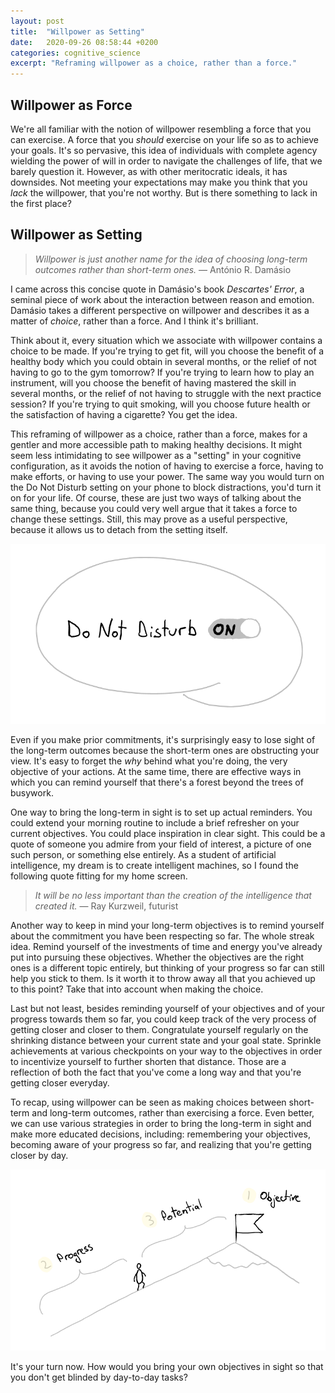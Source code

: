 ```yaml
---
layout: post
title:  "Willpower as Setting"
date:   2020-09-26 08:58:44 +0200
categories: cognitive_science
excerpt: "Reframing willpower as a choice, rather than a force."
---
```

## Willpower as Force

We're all familiar with the notion of willpower resembling a force that you can exercise. A force that you *should* exercise on your life so as to achieve your goals. It's so pervasive, this idea of individuals with complete agency wielding the power of will in order to navigate the challenges of life, that we barely question it. However, as with other meritocratic ideals, it has downsides. Not meeting your expectations may make you think that you *lack* the willpower, that you're not worthy. But is there something to lack in the first place?

## Willpower as Setting

> *Willpower is just another name for the idea of choosing long-term outcomes rather than short-term ones.* —  António R. Damásio

I came across this concise quote in Damásio's book *Descartes' Error*, a seminal piece of work about the interaction between reason and emotion. Damásio takes a different perspective on willpower and describes it as a matter of *choice*, rather than a force. And I think it's brilliant.

Think about it, every situation which we associate with willpower contains a choice to be made. If you're trying to get fit, will you choose the benefit of a healthy body which you could obtain in several months, or the relief of not having to go to the gym tomorrow? If you're trying to learn how to play an instrument, will you choose the benefit of having mastered the skill in several months, or the relief of not having to struggle with the next practice session? If you're trying to quit smoking, will you choose future health or the satisfaction of having a cigarette? You get the idea.

This reframing of willpower as a choice, rather than a force, makes for a gentler and more accessible path to making healthy decisions. It might seem less intimidating to see willpower as a "setting" in your cognitive configuration, as it avoids the notion of having to exercise a force, having to make efforts, or having to use your power. The same way you would turn on the Do Not Disturb setting on your phone to block distractions, you'd turn it on for your life. Of course, these are just two ways of talking about the same thing, because you could very well argue that it takes a force to change these settings. Still, this may prove as a useful perspective, because it allows us to detach from the setting itself.

![](/assets/images/dnd.png)

Even if you make prior commitments, it's surprisingly easy to lose sight of the long-term outcomes because the short-term ones are obstructing your view. It's easy to forget the *why* behind what you're doing, the very objective of your actions. At the same time, there are effective ways in which you can remind yourself that there's a forest beyond the trees of busywork.

One way to bring the long-term in sight is to set up actual reminders. You could extend your morning routine to include a brief refresher on your current objectives. You could place inspiration in clear sight. This could be a quote of someone you admire from your field of interest, a picture of one such person, or something else entirely. As a student of artificial intelligence, my dream is to create intelligent machines, so I found the following quote fitting for my home screen.

> *It will be no less important than the creation of the intelligence that created it.* — Ray Kurzweil, futurist

Another way to keep in mind your long-term objectives is to remind yourself about the commitment you have been respecting so far. The whole streak idea. Remind yourself of the investments of time and energy you've already put into pursuing these objectives. Whether the objectives are the right ones is a different topic entirely, but thinking of your progress so far can still help you stick to them. Is it worth it to throw away all that you achieved up to this point? Take that into account when making the choice.

Last but not least, besides reminding yourself of your objectives and of your progress towards them so far, you could keep track of the very process of getting closer and closer to them. Congratulate yourself regularly on the shrinking distance between your current state and your goal state. Sprinkle achievements at various checkpoints on your way to the objectives in order to incentivize yourself to further shorten that distance. Those are a reflection of both the fact that you've come a long way and that you're getting closer everyday.

To recap, using willpower can be seen as making choices between short-term and long-term outcomes, rather than exercising a force. Even better, we can use various strategies in order to bring the long-term in sight and make more educated decisions, including: remembering your objectives, becoming aware of your progress so far, and realizing that you're getting closer by day.

![](/assets/images/mountain.png)

It's your turn now. How would you bring your own objectives in sight so that you don't get blinded by day-to-day tasks?